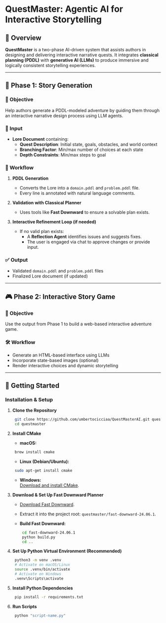 # QuestMaster: Agentic AI for Interactive Storytelling

## 🧭 Overview

**QuestMaster** is a two-phase AI-driven system that assists authors in designing and delivering interactive narrative quests. It integrates **classical planning (PDDL)** with **generative AI (LLMs)** to produce immersive and logically consistent storytelling experiences.

---

## 📌 Phase 1: Story Generation

### 🎯 Objective

Help authors generate a PDDL-modeled adventure by guiding them through an interactive narrative design process using LLM agents.

### 📝 Input

- **Lore Document** containing:
  - **Quest Description**: Initial state, goals, obstacles, and world context
  - **Branching Factor**: Min/max number of choices at each state
  - **Depth Constraints**: Min/max steps to goal

### 🔁 Workflow

1. **PDDL Generation**  
   - Converts the Lore into a `domain.pddl` and `problem.pddl` file.
   - Every line is annotated with natural language comments.
  
2. **Validation with Classical Planner**  
   - Uses tools like **Fast Downward** to ensure a solvable plan exists.

3. **Interactive Refinement Loop (if needed)**  
   - If no valid plan exists:
     - A **Reflection Agent** identifies issues and suggests fixes.
     - The user is engaged via chat to approve changes or provide input.

### ✅ Output

- Validated `domain.pddl` and `problem.pddl` files
- Finalized Lore document (if updated)

---

## 🎮 Phase 2: Interactive Story Game

### 🎯 Objective

Use the output from Phase 1 to build a web-based interactive adventure game.

### 🛠 Workflow

- Generate an HTML-based interface using LLMs
- Incorporate state-based images (optional)
- Render interactive choices and dynamic storytelling

---

## 🚀 Getting Started

### Installation & Setup

1. **Clone the Repository**

    ```bash
     git clone https://github.com/umbertocicciaa/QuestMasterAI.git questmaster
     cd questmaster
    ```

2. **Install CMake**
   - **macOS:**  

    ```bash
     brew install cmake
    ```

   - **Linux (Debian/Ubuntu):**  

    ```bash
     sudo apt-get install cmake
    ```

   - **Windows:**  
     [Download and install CMake](https://cmake.org/download/).

3. **Download & Set Up Fast Downward Planner**
   - [Download Fast Downward](https://www.fast-downward.org/latest/releases/24.06/).
   - Extract it into the project root: `questmaster/fast-downward-24.06.1`.
   - **Build Fast Downward:**

      ```bash
       cd fast-downward-24.06.1
       python build.py
       cd ..
      ```

4. **Set Up Python Virtual Environment (Recommended)**

    ```bash
     python3 -m venv .venv
     # Activate on macOS/Linux
     source .venv/bin/activate
     # Activate on Windows
     .venv\Scripts\activate
    ```

5. **Install Python Dependencies**

    ```bash
     pip install -r requirements.txt
    ```

7. **Run Scripts**

    ```bash
     python "script-name.py"
    ```
